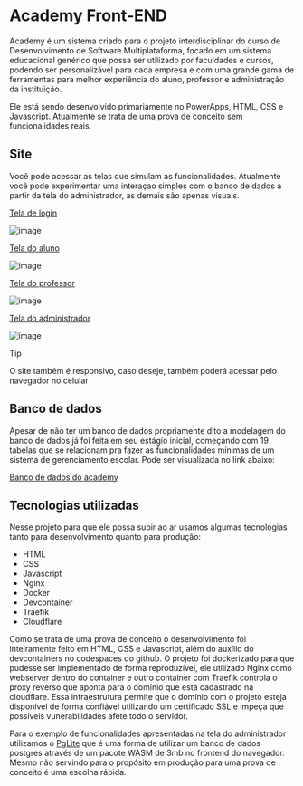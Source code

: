 # Academy Front-END

Academy é um sistema criado para o projeto interdisciplinar do curso de Desenvolvimento de Software Multiplataforma, focado em um sistema educacional genérico que possa ser utilizado por faculdades e cursos, podendo ser personalizável para cada empresa e com uma grande gama de ferramentas para melhor experiência do aluno, professor e administração da instituição.

Ele está sendo desenvolvido primariamente no PowerApps, HTML, CSS e Javascript. Atualmente se trata de uma prova de conceito sem funcionalidades reais.

## Site

Você pode acessar as telas que simulam as funcionalidades. Atualmente você pode experimentar uma interaçao simples com o banco de dados a partir da tela do administrador, as demais são apenas visuais.

[Tela de login](https://academyuniverse.site/)

![image](https://github.com/user-attachments/assets/a4ba8402-ee56-41fc-903d-680795222e6b)

[Tela do aluno](https://academyuniverse.site/aluno/)

![image](https://github.com/user-attachments/assets/d964feca-badb-4a59-af9f-e91d6813b946)

[Tela do professor](https://academyuniverse.site/professor/)

![image](https://github.com/user-attachments/assets/5e2a493a-f294-4179-8753-915cdb2cf9a9)

[Tela do administrador](https://academyuniverse.site/goe/)

![image](https://github.com/user-attachments/assets/fca0e6cb-b427-4312-b73e-00cde38a22b3)


> [!TIP]
> O site também é responsivo, caso deseje, também poderá acessar pelo navegador no celular

## Banco de dados
Apesar de não ter um banco de dados propriamente dito a modelagem do banco de dados já foi feita em seu estágio inicial, começando com 19 tabelas que se relacionam pra fazer as funcionalidades mínimas de um sistema de gerenciamento escolar. Pode ser visualizada no link abaixo:

[Banco de dados do academy](https://dbdiagram.io/d/academy-67282546b1b39dd8585752d0)


## Tecnologias utilizadas
Nesse projeto para que ele possa subir ao ar usamos algumas tecnologias tanto para desenvolvimento quanto para produção:

- HTML
- CSS
- Javascript
- Nginx
- Docker
- Devcontainer
- Traefik
- Cloudflare

Como se trata de uma prova de conceito o desenvolvimento foi inteiramente feito em HTML, CSS e Javascript, além do auxílio do devcontainers no codespaces do github. O projeto foi dockerizado para que pudesse ser implementado de forma reproduzível, ele utilizado Nginx como webserver dentro do container e outro container com Traefik controla o proxy reverso que aponta para o domínio que está cadastrado na cloudflare. Essa infraestrutura permite que o domínio com o projeto esteja disponível de forma confiável utilizando um certificado SSL e impeça que possíveis vunerabilidades afete todo o servidor.

Para o exemplo de funcionalidades apresentadas na tela do administrador utilizamos o [PgLite](https://pglite.dev/) que é uma forma de utilizar um banco de dados postgres através de um pacote WASM de 3mb no frontend do navegador. Mesmo não servindo para o propósito em produção para uma prova de conceito é uma escolha rápida.



